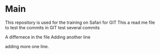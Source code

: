 # Main 
This repository is used for the training on Safari for GIT
This a read me file to test the commits in GIT
test several commits

A differnece in the file
Adding another line

adding more one line.
